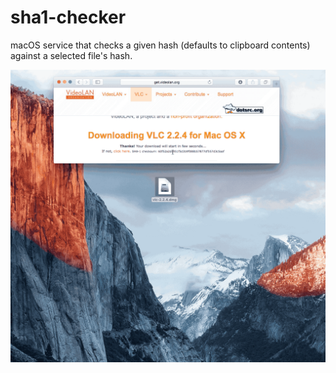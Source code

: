 # sha1-checker
macOS service that checks a given hash (defaults to clipboard contents) against a selected file's hash.

![](showSHA1Checker.gif?raw=true "Animation of sha1-checker.")
